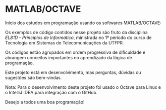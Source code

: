 # MATLAB/OCTAVE
Início dos estudos em programação usando os softwares MATLAB/OCTAVE:

Os exemplos de código contidos nesse projeto são fruto da disciplina _EL81D - Princípios de Informática_, ministrada no 1º 
período do curso de Tecnologia em Sistemas de Telecomunicações da UTFPR.

Os códigos estão agrupados em ordem progressiva de dificuldade e abrangem conceitos importantes no aprendizado da lógica de programação.

Este projeto está em desenvolvimento, mas perguntas, dúvidas ou sugestões são bem-vindas.

Nota: Para o desenvolvimento deste projeto foi usado o Octave para Linux e o IntelliJ IDEA para integração com o GitHub.

Desejo a todos uma boa programação!